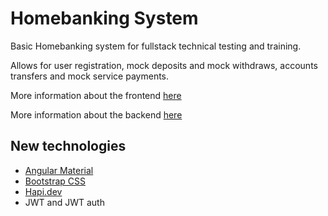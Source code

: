 # Homebanking System

Basic Homebanking system for fullstack technical testing and training.

Allows for user registration, mock deposits and mock withdraws, accounts transfers and mock service payments.

More information about the frontend [here](frontend/README.md)

More information about the backend [here](backend/README.md)

## New technologies

- [Angular Material](https://material.angular.io/)
- [Bootstrap CSS](https://getbootstrap.com/)
- [Hapi.dev](https://hapi.dev/)
- JWT and JWT auth
